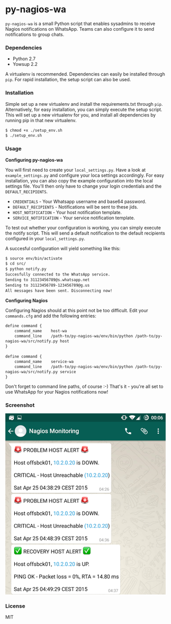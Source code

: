 # py-nagios-wa

`py-nagios-wa` is a small Python script that enables sysadmins to receive Nagios notifications on WhatsApp. Teams can
also configure it to send notifications to group chats.

### Dependencies

* Python 2.7
* Yowsup 2.2

A virtualenv is recommended. Dependencies can easily be installed through `pip`. For rapid installation, the setup
script can also be used.

### Installation

Simple set up a new virtualenv and install the requirements.txt through `pip`. Alternatively, for easy installation,
you can simply execute the setup script. This will set up a new virtualenv for you, and install all dependencies by
running pip in that new virtualenv.

```sh
$ chmod +x ./setup_env.sh
$ ./setup_env.sh
```

### Usage

**Configuring py-nagios-wa**

You will first need to create your `local_settings.py`. Have a look at `example_settings.py` and configure your loca
settings accordingly. For easy installation, you can also copy the example configuration into the local settings file.
You'll then only have to change your login credentials and the `DEFAULT_RECIPIENTS`.

* `CREDENTIALS` - Your Whatsapp username and base64 password.
* `DEFAULT_RECIPIENTS` - Notifications will be sent to these jids.
* `HOST_NOTIFICATION` - Your host notification template.
* `SERVICE_NOTIFICATION` - Your service notification template.

To test out whether your configuration is working, you can simply execute the notify script. This will send a default
notification to the default recipients configured in your `local_settings.py`.

A succesful configuration will yield something like this:

```sh
$ source env/bin/activate
$ cd src/
$ python notify.py
Succesfully connected to the WhatsApp service.
Sending to 31123456789@s.whatsapp.net
Sending to 31123456789-123456789@g.us
All messages have been sent. Disconnecting now!
```

**Configuring Nagios**

Configuring Nagios should at this point not be too difficult. Edit your `commands.cfg` and add the following entries:

```
define command {
    command_name    host-wa
    command_line    /path-to/py-nagios-wa/env/bin/python /path-to/py-nagios-wa/src/notify.py host
}

define command {
    command_name    service-wa
    command_line    /path-to/py-nagios-wa/env/bin/python /path-to/py-nagios-wa/src/notify.py service
}
```

Don't forget to command line paths, of course :-) That's it - you're all set to use WhatsApp for your Nagios
notifications now!

### Screenshot
![Screenshot](Screenshot_2015-05-09-00-06-37.png)

### License

MIT
